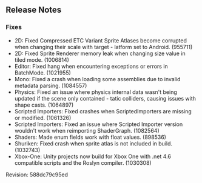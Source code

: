 ## Release Notes

### Fixes

-   2D: Fixed Compressed ETC Variant Sprite Atlases become corrupted when changing their scale with target - latform set to Android. (955711)
-   2D: Fixed Sprite Renderer memory leak when changing size value in tiled mode. (1006814)
-   Editor: Fixed hang when encountering exceptions or errors in BatchMode. (1021955)
-   Mono: Fixed a crash when loading some assemblies due to invalid metadata parsing. (1084557)
-   Physics: Fixed an issue where physics internal data wasn\'t being updated if the scene only contained - tatic colliders, causing issues with shape casts. (1064897)
-   Scripted Importers: Fixed crashes when ScriptedImporters are missing or modified. (1061326)
-   Scripted Importers: Fixed an issue where Scripted Importer version wouldn\'t work when reimporting ShaderGraph. (1082564)
-   Shaders: Made enum fields work with float values. (898536)
-   Shuriken: Fixed crash when sprite atlas is not included in build. (1032743)
-   Xbox-One: Unity projects now build for Xbox One with .net 4.6 compatible scripts and the Roslyn compiler. (1030308)

Revision: 588dc79c95ed
